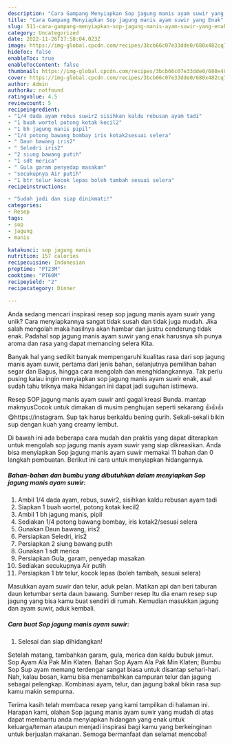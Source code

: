 ```yaml
---
description: "Cara Gampang Menyiapkan Sop jagung manis ayam suwir yang Enak"
title: "Cara Gampang Menyiapkan Sop jagung manis ayam suwir yang Enak"
slug: 511-cara-gampang-menyiapkan-sop-jagung-manis-ayam-suwir-yang-enak
category: Uncategorized
date: 2022-11-26T17:58:04.023Z
image: https://img-global.cpcdn.com/recipes/3bcb66c07e33dde0/680x482cq70/sop-jagung-manis-ayam-suwir-foto-resep-utama.jpg
hideToc: false
enableToc: true
enableTocContent: false
thumbnail: https://img-global.cpcdn.com/recipes/3bcb66c07e33dde0/680x482cq70/sop-jagung-manis-ayam-suwir-foto-resep-utama.jpg
cover: https://img-global.cpcdn.com/recipes/3bcb66c07e33dde0/680x482cq70/sop-jagung-manis-ayam-suwir-foto-resep-utama.jpg
author: Admin
authorAv: notfound
ratingvalue: 4.5
reviewcount: 5
recipeingredient:
- "1/4 dada ayam rebus suwir2 sisihkan kaldu rebusan ayam tadi"
- "1 buah wortel potong kotak kecil2"
- "1 bh jagung manis pipil"
- "1/4 potong bawang bombay iris kotak2sesuai selera"
- " Daun bawang iris2"
- " Seledri iris2"
- "2 siung bawang putih"
- "1 sdt merica"
- " Gula garam penyedap masakan"
- "secukupnya Air putih"
- "1 btr telur kocok lepas boleh tambah sesuai selera"
recipeinstructions:

- "Sudah jadi dan siap dinikmati!"
categories:
- Resep
tags:
- sop
- jagung
- manis

katakunci: sop jagung manis 
nutrition: 157 calories
recipecuisine: Indonesian
preptime: "PT23M"
cooktime: "PT60M"
recipeyield: "2"
recipecategory: Dinner

---
```





Anda sedang mencari inspirasi resep sop jagung manis ayam suwir yang unik? Cara menyiapkannya sangat tidak susah dan tidak juga mudah. Jika salah mengolah maka hasilnya akan hambar dan justru cenderung tidak enak. Padahal sop jagung manis ayam suwir yang enak harusnya sih punya aroma dan rasa yang dapat memancing selera Kita.





Banyak hal yang sedikit banyak mempengaruhi kualitas rasa dari sop jagung manis ayam suwir, pertama dari jenis bahan, selanjutnya pemilihan bahan segar dan Bagus, hingga cara mengolah dan menghidangkannya. Tak perlu pusing kalau ingin menyiapkan sop jagung manis ayam suwir enak,      asal sudah tahu triknya maka hidangan ini dapat jadi suguhan istimewa.














Resep SOP jagung manis ayam suwir anti gagal kreasi Bunda. mantap maknyusCocok untuk dimakan di musim penghujan seperti sekarang 👍👍👍😋https://instagram. Sup tak harus berkaldu bening gurih. Sekali-sekali bikin sup dengan kuah yang creamy lembut.






Di bawah ini ada beberapa cara mudah dan praktis yang dapat diterapkan untuk mengolah sop jagung manis ayam suwir yang siap dikreasikan. Anda bisa menyiapkan Sop jagung manis ayam suwir memakai 11 bahan dan 0 langkah pembuatan. Berikut ini cara untuk menyiapkan hidangannya.

<!--inarticleads1-->

##### Bahan-bahan dan bumbu yang dibutuhkan dalam menyiapkan Sop jagung manis ayam suwir:

1. Ambil 1/4 dada ayam, rebus, suwir2, sisihkan kaldu rebusan ayam tadi
1. Siapkan 1 buah wortel, potong kotak kecil2
1. Ambil 1 bh jagung manis, pipil
1. Sediakan 1/4 potong bawang bombay, iris kotak2/sesuai selera
1. Gunakan  Daun bawang, iris2
1. Persiapkan  Seledri, iris2
1. Persiapkan 2 siung bawang putih
1. Gunakan 1 sdt merica
1. Persiapkan  Gula, garam, penyedap masakan
1. Sediakan secukupnya Air putih
1. Persiapkan 1 btr telur, kocok lepas (boleh tambah, sesuai selera)


Masukkan ayam suwir dan telur, aduk pelan. Matikan api dan beri taburan daun ketumbar serta daun bawang. Sumber resep Itu dia enam resep sup jagung yang bisa kamu buat sendiri di rumah. Kemudian masukkan jagung dan ayam suwir, aduk kembali. 

<!--inarticleads2-->

##### Cara buat Sop jagung manis ayam suwir:


1. Selesai dan siap dihidangkan!

Setelah matang, tambahkan garam, gula, merica dan kaldu bubuk jamur. Sop Ayam Ala Pak Min Klaten. Bahan Sop Ayam Ala Pak Min Klaten; Bumbu Sop Sup ayam memang terdengar sangat biasa untuk disantap sehari-hari. Nah, kalau bosan, kamu bisa menambahkan campuran telur dan jagung sebagai pelengkap. Kombinasi ayam, telur, dan jagung bakal bikin rasa sup kamu makin sempurna. 

Terima kasih telah membaca resep yang kami tampilkan di halaman ini. Harapan kami, olahan Sop jagung manis ayam suwir yang mudah di atas dapat membantu anda menyiapkan hidangan yang enak untuk keluarga/teman ataupun menjadi inspirasi bagi kamu yang berkeinginan untuk berjualan makanan. Semoga bermanfaat dan selamat mencoba!
